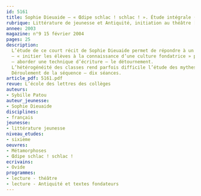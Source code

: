 ```yaml
---
id: 5161
title: Sophie Dieuaide – « Œdipe schlac ! schlac ! ». Étude intégrale (séquence)
rubrique: Littérature de jeunesse et Antiquité, initiation au théâtre [6e] 
annee: 2003
magazine: n°9 15 février 2004
pages: 25
description: 
  L’étude de ce court récit de Sophie Dieuaide permet de répondre à un double objectif de lecture – 
  – « initier les élèves à la connaissance d’une culture fondatrice » par le biais des grands mythes, ici le mythe d’Œdipe ;
  – aborder une technique d’écriture – le détournement.
  L’hétérogénéité des classes rend parfois difficile l’étude des mythes fondateurs. Le détournement, utilisé dans cette œuvre de  littérature de jeunesse, en facilite la compréhension. La présence d’un héros enfant va aider le jeune lecteur à s’identifier, mais aussi à se distancier, et, ainsi, à percevoir les effets d’humour, de dérision. Tout est une question de regard et de point de vue, ce qui fait que même l’histoire la plus tragique recèle des effets comiques. Cette séquence peut aisément se situer au troisième trimestre, par exemple après une séquence traitant des textes fondateurs et avant une séquence consacrée au théâtre. En effet, ce texte permet d’aborder le théâtre de façon rapide mais constructive par l’intermédiaire de pratiques orales. Les élèves, mis en situation, sont amenés à s’interroger sur l’écriture théâtrale, la mise en voix, l’occupation de l’espace et la gestuelle.
  Déroulement de la séquence – dix séances.
article_pdf: 5161.pdf
revue: L’école des lettres des collèges
auteurs:
- Sybille Patou
auteur_jeunesse:
- Sophie Dieuaide
disciplines:
- français
jeunesse:
- littérature jeunesse
niveau_etudes:
- sixième
oeuvres:
- Métamorphoses
- Œdipe schlac ! schlac !
ecrivains:
- Ovide
programmes:
- lecture - théâtre
- lecture - Antiquité et textes fondateurs
---
```

